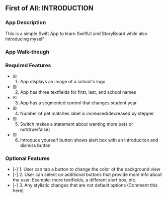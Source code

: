 ## First of All: INTRODUCTION

### App Description

This is a simple Swift App to learn SwiftUI and StoryBoard while also introducing myself

### App Walk-though

<!-- <img src="https://drive.google.com/file/d/1U0Z9AbgYnMxnzjxhzPm60N1tRoZOihGO/view?usp=sharing" width=200><br> OR <img src="YOUR_GIF_PATH" width=200><br> -->

### Required Features

- [x] 1. App displays an image of a school's logo
- [x] 2. App has three textfields for first, last, and school names
- [x] 3. App has a segmented control that changes student year
- [x] 4. Number of pet matches label is increased/decreased by stepper
- [x] 5. Switch makes a statement about wanting more pets or not(true/false) 
- [x] 6. Introduce yourself button shows alert box with an introduciton and dismiss button

### Optional Features

- [-] 1. User can tap a button to change the color of the background view
- [-] 2. User can select on additional buttons that provide more info about the user. Example: more textfields, a different alert box, etc.
- [-] 3. Any stylistic changes that are not default options (Comment this here)
